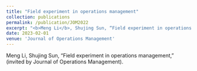 ```yaml
---
title: "Field experiment in operations management" 
collection: publications
permalink: /publication/JOM2022
excerpt: "<b>Meng Li</b>, Shujing Sun, “Field experiment in operations management,” (invited by Journal of Operations Management)."
date: 2023-02-01
venue: 'Journal of Operations Management'
---
```


Meng Li, Shujing Sun, “Field experiment in operations management,” (invited by Journal of Operations Management).
